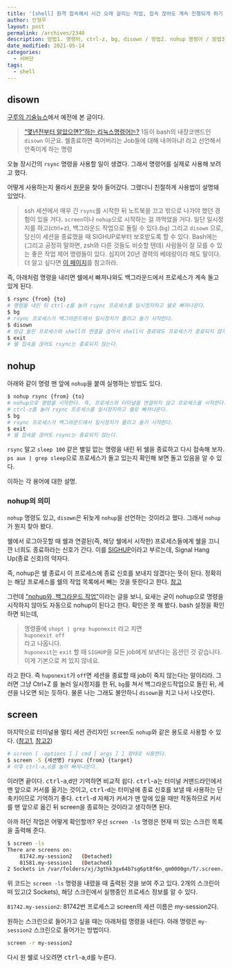 ```yaml
---
title: '[shell] 원격 접속해서 시간 오래 걸리는 작업, 접속 끊어도 계속 진행되게 하기 nohup, disown, screen'
author: 안형우
layout: post
permalink: /archives/2340
description: 방법1. 명령어, ctrl-z, bg, disown / 방법2. nohup 명령어 / 방법3. screen 명령어
date_modified: 2021-05-14
categories:
  - 서버단
tags:
  - shell
---
```


## disown

[구루의 기술뉴스][1]에서 예전에 본 글이다.

> <a href="http://t.co/nOhAHDMQ">“몇년전부터 알았으면?”하는 리눅스명령어는?</a> 1등이 bash의 내장코맨드인 `disown` 이군요. 쉘종료하면 죽어버리는 Job들에 대해 내꺼아냐! 라고 선언해서 안죽이게 하는 명령

오늘 장시간의 `rsync` 명령을 사용할 일이 생겼다. 그래서 명령어를 실제로 사용해 보려고 했다.

어떻게 사용하는지 몰라서 [원문][2]을 찾아 들어갔다. 그랬더니 친절하게 사용법이 설명돼 있었다.

> ssh 세션에서 매우 긴 `rsync`를 시작한 뒤 노트북을 끄고 밖으로 나가야 했던 경험이 있을 거다. `screen`이나 `nohup`으로 시작하는 걸 까먹었을 거다. 일단 일시정지를 하고(ctrl+z), 백그라운드 작업으로 돌릴 수 있다.(`bg`) 그리고 `disown` 으로, 당신이 세션을 종료했을 때 SIGHUP로부터 보호받도록 할 수 있다. Bash에는 (그리고 공정히 말하면, zsh와 다른 것들도 비슷할 텐데) 사람들이 잘 모를 수 있는 좋은 작업 제어 명령들이 있다. 심지어 20년 경력의 베테랑이라 해도 말이다. 더 알고 싶다면 [이 페이지][3]를 참고하라.

즉, 아래처럼 명령을 내리면 쉘에서 빠져나와도 백그라운드에서 프로세스가 계속 돌고 있게 된다.

~~~ bash
$ rsync {from} {to}
# 명령을 내린 뒤 ctrl-z를 눌러 rsync 프로세스를 일시정지하고 쉘로 빠져나온다.
$ bg
# rsync 프로세스가 백그라운드에서 일시정지가 풀리고 돌기 시작한다.
$ disown
# 방금 돌린 프로세스와 shell의 연결을 끊어서 shell이 종료돼도 프로세스가 종료되지 않게 한다.
$ exit
# 쉘 접속을 끊어도 rsync는 종료되지 않는다.
~~~

## nohup

아래와 같이 명령 맨 앞에 `nohup`을 붙여 실행하는 방법도 있다.

~~~ bash
$ nohup rsync {from} {to}
# nohup으로 명령을 시작한다. 즉, 프로세스와 터미널을 연결하지 않고 프로세스를 시작한다.
# ctrl-z를 눌러 rsync 프로세스를 일시정지하고 쉘로 빠져나온다.
$ bg
# rsync 프로세스가 백그라운드에서 일시정지가 풀리고 돌기 시작한다.
$ exit
# 쉘 접속을 끊어도 rsync는 종료되지 않는다.
~~~

`rsync` 말고 `sleep 100` 같은 별일 없는 명령을 내린 뒤 쉘을 종료하고 다시 접속해 보자. `ps aux | grep sleep`으로 프로세스가 돌고 있는지 확인해 보면 돌고 있음을 알 수 있다.

이하는 각 용어에 대한 설명.

### nohup의 의미

`nohup` 명령도 있고, `disown`은 뒤늦게 `nohup`을 선언하는 것이라고 했다. 그래서 `nohup`가 뭔지 찾아 봤다.

쉘에서 로그아웃할 때 쉘과 연결된(즉, 해당 쉘에서 시작한) 프로세스들에게 쉘을 끄니깐 너희도 종료하라는 신호가 간다. 이를 [SIGHUP][4]이라고 부르는데, Signal Hang Up(종료 신호)의 약자다.

즉, nohup은 쉘 종료시 이 프로세스에 종료 신호를 보내지 않겠다는 뜻이 된다. 정확히는 해당 프로세스를 쉘의 작업 목록에서 빼는 것을 뜻한다고 한다. [참고][10]

그런데 ["nohup와, 백그라운드 작업"][7]이라는 글을 보니, 요새는 굳이 nohup으로 명령을 시작하지 않아도 자동으로 nohup이 된다고 한다. 확인은 못 해 봤다. bash 설정을 확인하면 되는데,

> 명령줄에 `shopt | grep huponexit` 라고 치면  
> `huponexit off`  
> 라고 나옵니다.  
> `huponexit`는 `exit` 할 때 `SIGHUP`을 모든 job에게 보낸다는 옵션인 것 같습니다.  
> 이게 기본으로 켜 있지 않네요.

라고 한다. 즉 `huponexit`가 `off`면 세션을 종료할 때 job이 죽지 않는다는 말이리라. 그러면 그냥 Ctrl+Z 를 눌러 일시정지를 한 뒤, `bg`를 쳐서 백그라운드작업으로 돌린 뒤, 세션을 나오면 되는 듯하다. 물론 나는 그래도 불안하니 `disown`을 치고 나서 나오련다.

## screen

마지막으로 터미널용 멀티 세션 관리자인 `screen`도 `nohup`와 같은 용도로 사용할 수 있다. ([참고1][8], [참고2][9])

~~~ bash
# screen [ -options ] [ cmd [ args ] ] 형태로 사용한다.
$ screen -S {세션명} rsync {from} {target}
# 이후 ctrl-a,d를 눌러 빠져나온다.
~~~

이러면 끝이다. <kbd>ctrl</kbd>-<kbd>a</kbd>,<kbd>d</kbd>만 기억하면 비교적 쉽다. <kbd>ctrl</kbd>-<kbd>a</kbd>는 터미널 커맨드라인에서 맨 앞으로 커서를 옮기는 것이고, <kbd>ctrl</kbd>-<kbd>d</kbd>는 터미널에 종료 신호를 보낼 때 사용하는 단축키이므로 기억하기 좋다. <kbd>ctrl</kbd>-<kbd>d</kbd> 자체가 커서가 맨 앞에 있을 때만 작동하므로 커서를 맨 앞으로 옮긴 뒤 screen을 종료하는 것이라고 생각하면 된다.

아까 하던 작업은 어떻게 확인할까? 우선 `screen -ls` 명령은 현재 떠 있는 스크린 목록을 출력해 준다.

~~~ bash
$ screen -ls
There are screens on:
	81742.my-session2	(Detached)
	81581.my-session1	(Detached)
2 Sockets in /var/folders/xj/3gthk3gx64b7sg6pt8f6n_qm0000gn/T/.screen.
~~~

위 코드는 `screen -ls` 명령을 내렸을 때 출력된 것을 보여 주고 있다. 2개의 스크린이 떠 있고(2 Sockets), 해당 스크린에서 실행중인 프로세스 정보를 알 수 있다.

`81742.my-session2`: 81742번 프로세스고 screen의 세션 이름은 my-session2다.

원하는 스크린으로 들어가고 싶을 때는 아래처럼 명령을 내린다. 아래 명령은 `my-session2` 스크린으로 들어가는 방법이다.

~~~ bash
screen -r my-session2
~~~

다시 원 쉘로 나오려면 <kbd>ctrl</kbd>-<kbd>a</kbd>,<kbd>d</kbd>를 누른다.

 [1]: http://xguru.net/832
 [2]: http://www.reddit.com/r/linux/comments/mi80x/give_me_that_one_command_you_wish_you_knew_years/
 [3]: http://www.gnu.org/software/bash/manual/bashref.html#Job-Control
 [4]: http://en.wikipedia.org/wiki/SIGHUP
 [5]: http://en.wikipedia.org/wiki/Prefix_(linguistics) "Prefix (linguistics)"
 [6]: http://en.wikipedia.org/wiki/Contraction_(grammar) "Contraction (grammar)"
 [7]: http://kldp.org/node/87464
 [8]: http://windstop.tistory.com/29
 [9]: http://blog.naver.com/kuees98/110108293315
 [10]: https://unix.stackexchange.com/a/148698